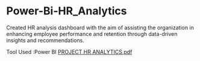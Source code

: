 # Power-Bi-HR_Analytics

Created HR analysis dashboard with the aim of assisting the organization in enhancing employee performance 
and retention through data-driven insights and recommendations.


Tool Used :Power BI
[PROJECT HR ANALYTICS.pdf](https://github.com/vaidehip30/Power-Bi-HR_Analytics/files/11608653/PROJECT.HR.ANALYTICS.pdf)
